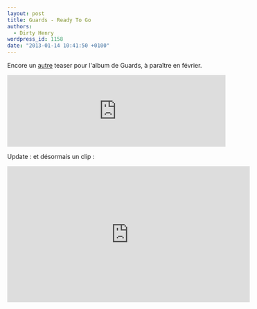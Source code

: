 ```yaml
---
layout: post
title: Guards - Ready To Go
authors:
  - Dirty Henry
wordpress_id: 1158
date: "2013-01-14 10:41:50 +0100"
---
```


Encore un [autre](1139) teaser pour l'album de Guards, à paraître en février.

<iframe width="100%" height="166" scrolling="no" frameborder="no" src="https://w.soundcloud.com/player/?url=http%3A%2F%2Fapi.soundcloud.com%2Ftracks%2F73996716"></iframe>

Update : et désormais un clip :

<iframe width="560" height="315" src="http://www.youtube.com/embed/KdLqDTP-ne4" frameborder="0" allowfullscreen></iframe>
